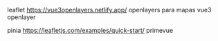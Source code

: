 leaflet
https://vue3openlayers.netlify.app/
openlayers para mapas
vue3 openlayer






pinia
https://leafletjs.com/examples/quick-start/
primevue